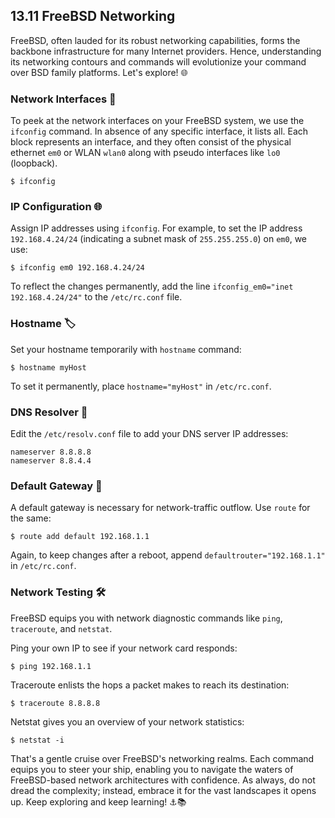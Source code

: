 ## 13.11 FreeBSD Networking

FreeBSD, often lauded for its robust networking capabilities, forms the backbone infrastructure for many Internet providers. Hence, understanding its networking contours and commands will evolutionize your command over BSD family platforms. Let's explore! 🌐

### Network Interfaces 👥 

To peek at the network interfaces on your FreeBSD system, we use the `ifconfig` command. In absence of any specific interface, it lists all. Each block represents an interface, and they often consist of the physical ethernet `em0` or WLAN `wlan0` along with pseudo interfaces like `lo0` (loopback).

```
$ ifconfig
```

### IP Configuration 🌐 

Assign IP addresses using `ifconfig`. For example, to set the IP address `192.168.4.24/24` (indicating a subnet mask of `255.255.255.0`) on `em0`, we use:

```
$ ifconfig em0 192.168.4.24/24
```

To reflect the changes permanently, add the line `ifconfig_em0="inet 192.168.4.24/24"` to the `/etc/rc.conf` file.

### Hostname 🏷️

Set your hostname temporarily with `hostname` command:

```
$ hostname myHost
```

To set it permanently, place `hostname="myHost"` in `/etc/rc.conf`.

### DNS Resolver 🧩

Edit the `/etc/resolv.conf` file to add your DNS server IP addresses:

```
nameserver 8.8.8.8
nameserver 8.8.4.4
```

### Default Gateway 🚪

A default gateway is necessary for network-traffic outflow. Use `route` for the same:

```
$ route add default 192.168.1.1
```

Again, to keep changes after a reboot, append `defaultrouter="192.168.1.1"` in `/etc/rc.conf`.

### Network Testing 🛠️

FreeBSD equips you with network diagnostic commands like `ping`, `traceroute`, and `netstat`.

Ping your own IP to see if your network card responds:

```
$ ping 192.168.1.1
```

Traceroute enlists the hops a packet makes to reach its destination:

```
$ traceroute 8.8.8.8
```

Netstat gives you an overview of your network statistics:

```
$ netstat -i
```

That's a gentle cruise over FreeBSD's networking realms. Each command equips you to steer your ship, enabling you to navigate the waters of FreeBSD-based network architectures with confidence. As always, do not dread the complexity; instead, embrace it for the vast landscapes it opens up. Keep exploring and keep learning! ⚓️📚